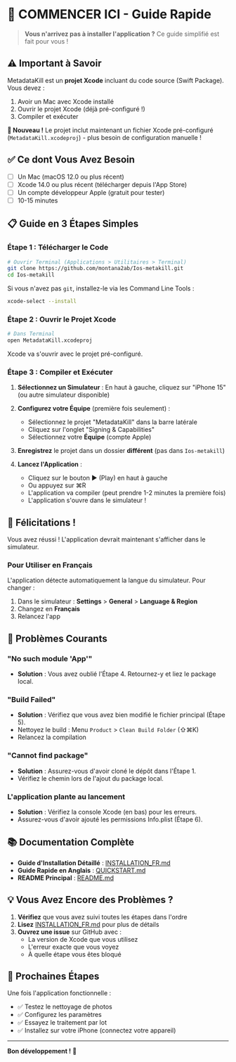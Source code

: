 # 🚀 COMMENCER ICI - Guide Rapide

> **Vous n'arrivez pas à installer l'application ?** Ce guide simplifié est fait pour vous !

## ⚠️ Important à Savoir

MetadataKill est un **projet Xcode** incluant du code source (Swift Package). Vous devez :
1. Avoir un Mac avec Xcode installé
2. Ouvrir le projet Xcode (déjà pré-configuré !)
3. Compiler et exécuter

**🎉 Nouveau !** Le projet inclut maintenant un fichier Xcode pré-configuré (`MetadataKill.xcodeproj`) - plus besoin de configuration manuelle !

## ✅ Ce dont Vous Avez Besoin

- [ ] Un Mac (macOS 12.0 ou plus récent)
- [ ] Xcode 14.0 ou plus récent (télécharger depuis l'App Store)
- [ ] Un compte développeur Apple (gratuit pour tester)
- [ ] 10-15 minutes

## 📋 Guide en 3 Étapes Simples

### Étape 1 : Télécharger le Code

```bash
# Ouvrir Terminal (Applications > Utilitaires > Terminal)
git clone https://github.com/montana2ab/Ios-metakill.git
cd Ios-metakill
```

Si vous n'avez pas `git`, installez-le via les Command Line Tools :
```bash
xcode-select --install
```

### Étape 2 : Ouvrir le Projet Xcode

```bash
# Dans Terminal
open MetadataKill.xcodeproj
```

Xcode va s'ouvrir avec le projet pré-configuré.

### Étape 3 : Compiler et Exécuter

1. **Sélectionnez un Simulateur** : En haut à gauche, cliquez sur "iPhone 15" (ou autre simulateur disponible)

2. **Configurez votre Équipe** (première fois seulement) :
   - Sélectionnez le projet "MetadataKill" dans la barre latérale
   - Cliquez sur l'onglet "Signing & Capabilities"
   - Sélectionnez votre **Équipe** (compte Apple)

4. **Enregistrez** le projet dans un dossier **différent** (pas dans `Ios-metakill`)

3. **Lancez l'Application** :
   - Cliquez sur le bouton ▶️ (Play) en haut à gauche
   - Ou appuyez sur ⌘R
   - L'application va compiler (peut prendre 1-2 minutes la première fois)
   - L'application s'ouvre dans le simulateur !

## 🎉 Félicitations !

Vous avez réussi ! L'application devrait maintenant s'afficher dans le simulateur.

### Pour Utiliser en Français

L'application détecte automatiquement la langue du simulateur. Pour changer :

1. Dans le simulateur : **Settings** > **General** > **Language & Region**
2. Changez en **Français**
3. Relancez l'app

## 🐛 Problèmes Courants

### "No such module 'App'"
- **Solution** : Vous avez oublié l'Étape 4. Retournez-y et liez le package local.

### "Build Failed"
- **Solution** : Vérifiez que vous avez bien modifié le fichier principal (Étape 5).
- Nettoyez le build : Menu `Product` > `Clean Build Folder` (⇧⌘K)
- Relancez la compilation

### "Cannot find package"
- **Solution** : Assurez-vous d'avoir cloné le dépôt dans l'Étape 1.
- Vérifiez le chemin lors de l'ajout du package local.

### L'application plante au lancement
- **Solution** : Vérifiez la console Xcode (en bas) pour les erreurs.
- Assurez-vous d'avoir ajouté les permissions Info.plist (Étape 6).

## 📚 Documentation Complète

- **Guide d'Installation Détaillé** : [INSTALLATION_FR.md](INSTALLATION_FR.md)
- **Guide Rapide en Anglais** : [QUICKSTART.md](QUICKSTART.md)
- **README Principal** : [README.md](README.md)

## 💡 Vous Avez Encore des Problèmes ?

1. **Vérifiez** que vous avez suivi toutes les étapes dans l'ordre
2. **Lisez** [INSTALLATION_FR.md](INSTALLATION_FR.md) pour plus de détails
3. **Ouvrez une issue** sur GitHub avec :
   - La version de Xcode que vous utilisez
   - L'erreur exacte que vous voyez
   - À quelle étape vous êtes bloqué

## 🚀 Prochaines Étapes

Une fois l'application fonctionnelle :

- ✅ Testez le nettoyage de photos
- ✅ Configurez les paramètres
- ✅ Essayez le traitement par lot
- ✅ Installez sur votre iPhone (connectez votre appareil)

---

**Bon développement !** 🎊
